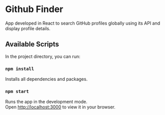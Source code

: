 # Github Finder

App developed in React to search GitHub profiles globally using its API and display profile details.

## Available Scripts

In the project directory, you can run:

### `npm install`

Installs all dependencies and packages.

### `npm start`

Runs the app in the development mode.\
Open [http://localhost:3000](http://localhost:3000) to view it in your browser.
